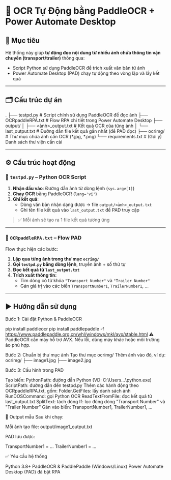 # 📄 OCR Tự Động bằng PaddleOCR + Power Automate Desktop

## 🧠 Mục tiêu

Hệ thống này giúp **tự động đọc nội dung từ nhiều ảnh chứa thông tin vận chuyển (transport/trailer)** thông qua:
- Script Python sử dụng PaddleOCR để trích xuất văn bản từ ảnh
- Power Automate Desktop (PAD) chạy tự động theo vòng lặp và lấy kết quả

---

## 🗂️ Cấu trúc dự án

.
├── testpd.py # Script chính sử dụng PaddleOCR để đọc ảnh
├── OCRpaddleRPA.txt # Flow RPA chi tiết trong Power Automate Desktop
├── output/
│ ├── <ảnh>_output.txt # Kết quả OCR của từng ảnh
│ └── last_output.txt # Đường dẫn file kết quả gần nhất (để PAD đọc)
├── ocrimg/ # Thư mục chứa ảnh cần OCR (*.jpg, *.png)
└── requirements.txt # (Gợi ý) Danh sách thư viện cần cài


---

## ⚙️ Cấu trúc hoạt động

### 🔹 `testpd.py` – Python OCR Script

1. **Nhận đầu vào**: Đường dẫn ảnh từ dòng lệnh (`sys.argv[1]`)
2. **Chạy OCR** bằng PaddleOCR (`lang='vi'`)
3. **Ghi kết quả**:
   - Dòng văn bản nhận dạng được → file `output/<ảnh>_output.txt`
   - Ghi tên file kết quả vào `last_output.txt` để PAD truy cập

> ✅ Mỗi ảnh sẽ tạo ra 1 file kết quả tương ứng

---

### 🔸 `OCRpaddleRPA.txt` – Flow PAD

Flow thực hiện các bước:
1. **Lặp qua từng ảnh trong thư mục `ocrimg/`**
2. **Gọi `testpd.py` bằng dòng lệnh**, truyền ảnh + số thứ tự
3. **Đọc kết quả từ `last_output.txt`**
4. **Trích xuất thông tin:**
   - Tìm dòng có từ khóa `"Transport Number"` và `"Trailer Number"`
   - Gán giá trị vào các biến `TransportNumber1`, `TrailerNumber1`, ...

---

## ▶️ Hướng dẫn sử dụng

Bước 1: Cài đặt Python & PaddleOCR

pip install paddleocr
pip install paddlepaddle -f https://www.paddlepaddle.org.cn/whl/windows/mkl/avx/stable.html
⚠️ PaddleOCR cần máy hỗ trợ AVX. Nếu lỗi, dùng máy khác hoặc môi trường ảo phù hợp.

Bước 2: Chuẩn bị thư mục ảnh
Tạo thư mục ocrimg/
Thêm ảnh vào đó, ví dụ:
ocrimg/
├── image1.jpg
├── image2.jpg

Bước 3: Cấu hình trong PAD

Tạo biến:
PythonPath: đường dẫn Python (VD: C:\Users\...\python.exe)
ScriptPath: đường dẫn đến testpd.py
Thêm các hành động theo OCRpaddleRPA.txt, gồm:
Folder.GetFiles: lấy danh sách ảnh
RunDOSCommand: gọi Python OCR
ReadTextFromFile: đọc kết quả từ last_output.txt
SplitText: tách dòng
If: lọc đúng dòng "Transport Number" và "Trailer Number"
Gán vào biến: TransportNumber1, TrailerNumber1, ...

📁 Output mẫu
Sau khi chạy:

Mỗi ảnh tạo file: output/image1_output.txt

PAD lưu được:

TransportNumber1 = ...
TrailerNumber1 = ...

✅ Yêu cầu hệ thống

Python 3.8+
PaddleOCR & PaddlePaddle (Windows/Linux)
Power Automate Desktop (PAD) đã bật RPA


